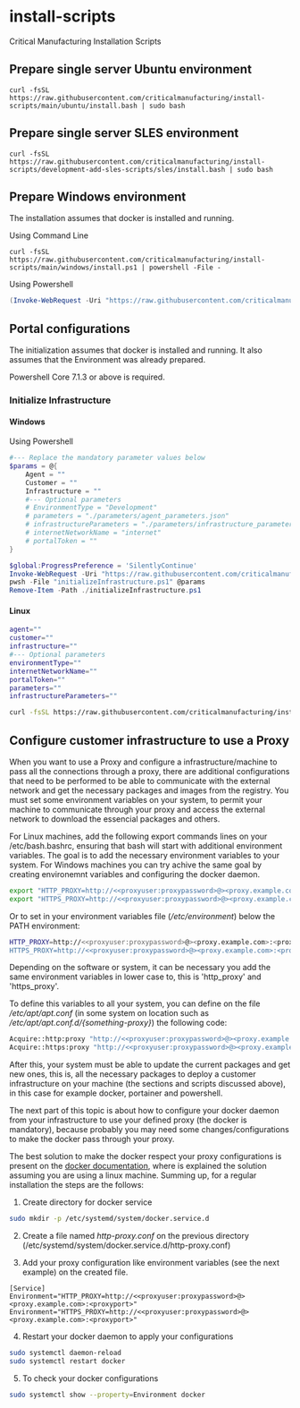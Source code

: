 # install-scripts
Critical Manufacturing Installation Scripts

## Prepare single server Ubuntu environment

```
curl -fsSL https://raw.githubusercontent.com/criticalmanufacturing/install-scripts/main/ubuntu/install.bash | sudo bash
```

## Prepare single server SLES environment

```
curl -fsSL https://raw.githubusercontent.com/criticalmanufacturing/install-scripts/development-add-sles-scripts/sles/install.bash | sudo bash
```

## Prepare Windows environment

The installation assumes that docker is installed and running.

Using Command Line

```
curl -fsSL https://raw.githubusercontent.com/criticalmanufacturing/install-scripts/main/windows/install.ps1 | powershell -File -
```
Using Powershell

```powershell
(Invoke-WebRequest -Uri "https://raw.githubusercontent.com/criticalmanufacturing/install-scripts/main/windows/install.ps1").Content | powershell -File -
```

## Portal configurations

The initialization assumes that docker is installed and running.
It also assumes that the Environment was already prepared.

Powershell Core 7.1.3 or above is required.

### Initialize Infrastructure

#### Windows

Using Powershell

```powershell
#--- Replace the mandatory parameter values below
$params = @{
    Agent = ""
    Customer = ""
    Infrastructure = ""
    #--- Optional parameters
    # EnvironmentType = "Development"
    # parameters = "./parameters/agent_parameters.json"
    # infrastructureParameters = "./parameters/infrastructure_parameters.json"
    # internetNetworkName = "internet"
    # portalToken = ""
}

$global:ProgressPreference = 'SilentlyContinue'
Invoke-WebRequest -Uri "https://raw.githubusercontent.com/criticalmanufacturing/install-scripts/main/windows/portal/initializeInfrastructure.ps1" -OutFile "./initializeInfrastructure.ps1"
pwsh -File "initializeInfrastructure.ps1" @params
Remove-Item -Path ./initializeInfrastructure.ps1
```
#### Linux

```bash
agent=""
customer=""
infrastructure=""
#--- Optional parameters
environmentType=""
internetNetworkName=""
portalToken=""
parameters=""
infrastructureParameters=""

curl -fsSL https://raw.githubusercontent.com/criticalmanufacturing/install-scripts/main/ubuntu/portal/initializeInfrastructure.bash | sudo bash -s -- --agent "$agent" --customer "$customer" --infrastructure "$infrastructure" --environmentType "$environmentType" --internetNetworkName "$internetNetworkName" --portalToken "$portalToken" --parameters "$parameters" --infrastructureParameters "$infrastructureParameters"
```

## Configure customer infrastructure to use a Proxy

When you want to use a Proxy and configure a infrastructure/machine to pass all the connections through a proxy, there are additional configurations that need to be performed to be able to communicate with the external network and get the necessary packages and images from the registry. You must set some environment variables on your system, to permit your machine to communicate through your proxy and access the external network to download the essencial packages and others.

For Linux machines, add the following export commands lines on your /etc/bash.bashrc, ensuring that bash will start with additional environment variables. The goal is to add the necessary environment variables to your system. For Windows machines you can try achive the same goal by creating environemnt variables and configuring the docker daemon.

```bash
export "HTTP_PROXY=http://<<proxyuser:proxypassword>@><proxy.example.com>:<proxyport>"
export "HTTPS_PROXY=http://<<proxyuser:proxypassword>@><proxy.example.com>:<proxyport>"
```

Or to set in your environment variables file (*/etc/environment*) below the PATH environment:

```bash
HTTP_PROXY=http://<<proxyuser:proxypassword>@><proxy.example.com>:<proxyport>
HTTPS_PROXY=http://<<proxyuser:proxypassword>@><proxy.example.com>:<proxyport>
```

Depending on the software or system, it can be necessary you add the same environment variables in lower case to, this is 'http_proxy' and 'https_proxy'.

To define this variables to all your system, you can define on the file */etc/apt/apt.conf* (in some system on location such as */etc/apt/apt.conf.d/{something-proxy}*) the following code:

```bash
Acquire::http:proxy "http://<<proxyuser:proxypassword>@><proxy.example.com>:<proxyport>/";
Acquire::https:proxy "http://<<proxyuser:proxypassword>@><proxy.example.com>:<proxyport>/";
```

After this, your system must be able to update the current packages and get new ones, this is, all the necessary packages to deploy a customer infrastructure on your machine (the sections and scripts discussed above), in this case for example docker, portainer and powershell. 

The next part of this topic is about how to configure your docker daemon from your infrastructure to use your defined proxy (the docker is mandatory), because probably you may need some changes/configurations to make the docker pass through your proxy. 

The best solution to make the docker respect your proxy configurations is present on the [docker documentation](https://docs.docker.com/config/daemon/systemd/#httphttps-proxy), where is explained the solution assuming you are using a linux machine. Summing up, for a regular installation the steps are the follows: 
1. Create directory for docker service 
```bash
sudo mkdir -p /etc/systemd/system/docker.service.d
```

2. Create a file named *http-proxy.conf* on the previous directory (/etc/systemd/system/docker.service.d/http-proxy.conf)

3. Add your proxy configuration like environment variables (see the next example) on the created file.
```docker
[Service]
Environment="HTTP_PROXY=http://<<proxyuser:proxypassword>@><proxy.example.com>:<proxyport>"
Environment="HTTPS_PROXY=http://<<proxyuser:proxypassword>@><proxy.example.com>:<proxyport>"
```

4. Restart your docker daemon to apply your configurations
```bash
sudo systemctl daemon-reload
sudo systemctl restart docker
```

5. To check your docker configurations
```bash
sudo systemctl show --property=Environment docker
```
